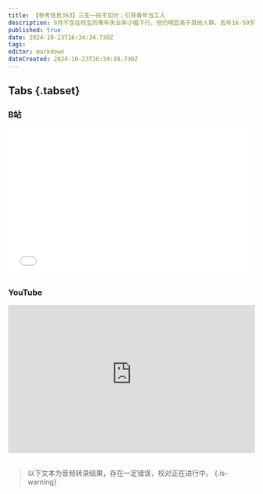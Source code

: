 ```yaml
---
title: 【参考信息363】三支一扶不加分；引导青年当工人
description: 9月不含在校生的青年失业率小幅下行，但仍明显高于其他人群。去年16-59岁劳动力资源净减少约一千万人。中央出台意见加强宣传产业工人主人翁地位，吸引更多青年加入产业工人队伍，把农民工培养成高素质现代产业工人。广东多地事业单位考试取消“三支一扶”大学生加分政策，“三支一扶”还会是大学生就业避风港吗？新一轮财政政策箭在弦上，时隔20年的新一轮大学学生宿舍建设潮要来了，允许高校适度举债，但要严控债务风险。
published: true
date: 2024-10-23T16:34:34.730Z
tags: 
editor: markdown
dateCreated: 2024-10-23T16:34:34.730Z
---
```


## Tabs {.tabset}
### B站
<div style="position: relative; padding: 30% 45%;">
<iframe style="position: absolute; width: 100%; height: 100%; left: 0; top: 0;" src="//player.bilibili.com/player.html?&bvid=BV1DxyfYKEGp&page=1&as_wide=1&high_quality=1&danmaku=1&autoplay=0" scrolling="no" border="0" frameborder="no" framespacing="0" allowfullscreen="true"></iframe>
</div>

### YouTube
<div style="position: relative; padding: 30% 45%;">
<iframe style="position: absolute; top: 0; left: 0; width: 100%; height: 100%;" src="https://www.youtube-nocookie.com/embed/YouTubeVID" title="YouTube video player" frameborder="0" allow="accelerometer; autoplay; clipboard-write; encrypted-media; gyroscope; picture-in-picture" allowfullscreen></iframe>
</div>

## 

> 以下文本为音频转录结果，存在一定错误，校对正在进行中。
{.is-warning}



